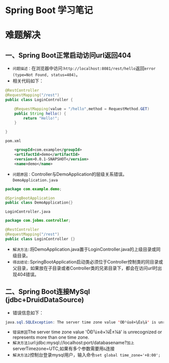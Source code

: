 Spring Boot 学习笔记
====

# 难题解决
## 一、Spring Boot正常启动访问url返回404
* `问题描述：`在浏览器中访问:`http://localhost:8081/rest/hello`返回`error (type=Not Found, status=404)`。
* 相关代码如下：
```Java
@RestController
@RequestMapping("/rest")
public class LoginController {

    @RequestMapping(value = "/hello",method = RequestMethod.GET)
    public String hello() {
        return "Hello!";
    }

}
```
`pom.xml`
```xml
    <groupId>com.example</groupId>
    <artifactId>demo</artifactId>
    <version>0.0.1-SNAPSHOT</version>
    <name>demo</name>
```
* `问题原因：`Controller与DemoApplication的层级关系错误。<br>
`DemoApplication.java`
```Java
package com.example.demo;

@SpringBootApplication
public class DemoApplication{}
```
`LoginController.java`
```Java
package com.jobms.controller;

@RestController
@RequestMapping("/rest")
public class LoginController {}
```
* `解决方法:`将DemoApplication.java置于LoginController.java的上级目录或同级目录。
* `得出结论:`SpringBootApplication启动类必须位于Controller控制类的同目录或父目录，如果放在子目录或者Controller类的兄弟目录下，都会在访问url时出现404错误。

## 二、Spring Boot连接MySql (jdbc+DruidDataSource)
* 错误信息如下：
```Java
java.sql.SQLException: The server time zone value 'ÖÐ¹ú±ê×¼Ê±¼ä' is unrecognized or represents more than one time zone. You must configure either the server or JDBC driver (via the serverTimezone configuration property) to use a more specifc time zone value if you want to utilize time zone support.
```
* `错误原因`The server time zone value 'ÖÐ¹ú±ê×¼Ê±¼ä' is unrecognized or represents more than one time zone.<br>
* `解决方法1`url:jdbc:mysql://localhost:port/databasename?`加上` serverTimezone=UTC,如果有多个参数需要用`&`连接
* `解决方法2`控制台登录mysql用户，输入命令`set global time_zone='+8:00';`
